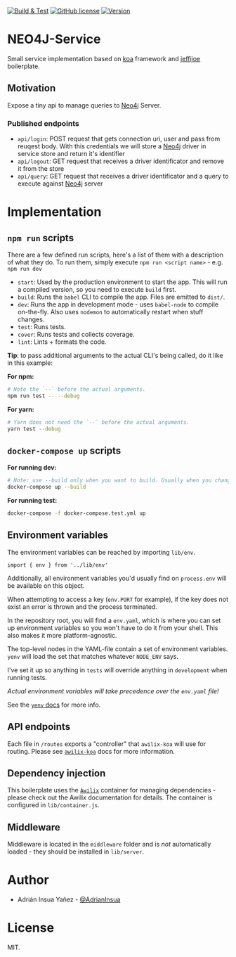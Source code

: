 [![Build & Test][build-badge]][build-link]
[![GitHub license][license-image]][repo-link]
[![Version][version-image]][repo-version-link]

# NEO4J-Service

Small service implementation based on [koa] framework and [jeffijoe] boilerplate.

## Motivation

Expose a tiny api to manage queries to [Neo4j] Server.

### Published endpoints

- `api/login`: POST request that gets connection uri, user and pass from reuqest body. With this credentials we will store a [Neo4j] driver in service store and return it's identifier
- `api/logout`: GET request that receives a driver identificator and remove it from the store
- `api/query`: GET request that receives a driver identificator and a query to execute against [Neo4j] server

# Implementation

## `npm run` scripts

There are a few defined run scripts, here's a list of them with a description of what they do. To run them, simply execute `npm run <script name>` - e.g. `npm run dev`

- `start`: Used by the production environment to start the app. This will run a compiled version, so you need to execute `build` first.
- `build`: Runs the `babel` CLI to compile the app. Files are emitted to `dist/`.
- `dev`: Runs the app in development mode - uses `babel-node` to compile on-the-fly. Also uses `nodemon` to automatically restart when stuff changes.
- `test`: Runs tests.
- `cover`: Runs tests and collects coverage.
- `lint`: Lints + formats the code.

**Tip**: to pass additional arguments to the actual CLI's being called, do it like in this example:

**For npm:**

```bash
# Note the `--` before the actual arguments.
npm run test -- --debug
```

**For yarn:**

```bash
# Yarn does not need the `--` before the actual arguments.
yarn test --debug
```

## `docker-compose up` scripts

**For running dev:**

```bash
# Note: use --build only when you want to build. Usually when you change packages.json
docker-compose up --build
```

**For running test:**

```bash
docker-compose -f docker-compose.test.yml up
```

## Environment variables

The environment variables can be reached by importing `lib/env`.

```
import { env } from '../lib/env'
```

Additionally, all environment variables you'd usually find on `process.env` will be available on this object.

When attempting to access a key (`env.PORT` for example), if the key does not exist an error is thrown and the process terminated.

In the repository root, you will find a `env.yaml`, which is where you can set up environment variables so you won't have to do it from your shell. This also makes it more platform-agnostic.

The top-level nodes in the YAML-file contain a set of environment variables.
`yenv` will load the set that matches whatever `NODE_ENV` says.

I've set it up so anything in `tests` will override anything in `development` when running tests.

_Actual environment variables will take precedence over the `env.yaml` file!_

See the [`yenv` docs](https://github.com/jeffijoe/yenv) for more info.

## API endpoints

Each file in `/routes` exports a "controller" that `awilix-koa` will use for routing. Please see [`awilix-koa`](https://github.com/jeffijoe/awilix-koa#awesome-usage) docs for more information.

## Dependency injection

This boilerplate uses the [`Awilix`](https://github.com/jeffijoe/awilix) container for managing dependencies - please check out the Awilix documentation
for details. The container is configured in `lib/container.js`.

## Middleware

Middleware is located in the `middleware` folder and is _not_ automatically loaded - they should be installed in `lib/server`.

# Author

- Adrián Insua Yañez - [@AdrianInsua](https://github.com/AdrianInsua)

# License

MIT.

[koa]: https://koajs.com/
[Neo4j]: https://neo4j.com/
[jeffijoe]: https://github.com/jeffijoe/koa-es7-boilerplate/blob/master/src/lib/server.js

[build-badge]: https://github.com/AdrianInsua/neo4j-service/workflows/Build%20&%20Test/badge.svg
[build-link]: https://github.com/AdrianInsua/neo4j-service/actions?query=workflow%3A%22Build+&+Test%22
[license-image]: https://badgen.net/github/license/AdrianInsua/neo4j-service
[version-image]: https://badgen.net/github/release/AdrianInsua/neo4j-service/stable
[repo-link]: https://github.com/AdrianInsua/neo4j-service
[repo-version-link]: https://github.com/AdrianInsua/neo4j-service/releases
